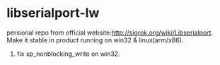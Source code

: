 # libserialport-lw
persional repo from official website:http://sigrok.org/wiki/Libserialport. Make it stable in product running on win32 &amp; linux(arm/x86).

1. fix sp_nonblocking_write on win32.
